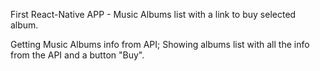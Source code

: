 First React-Native APP - Music Albums list with a link to buy selected album.

Getting Music Albums info from API; Showing albums list with all the info from the API and a button "Buy".
